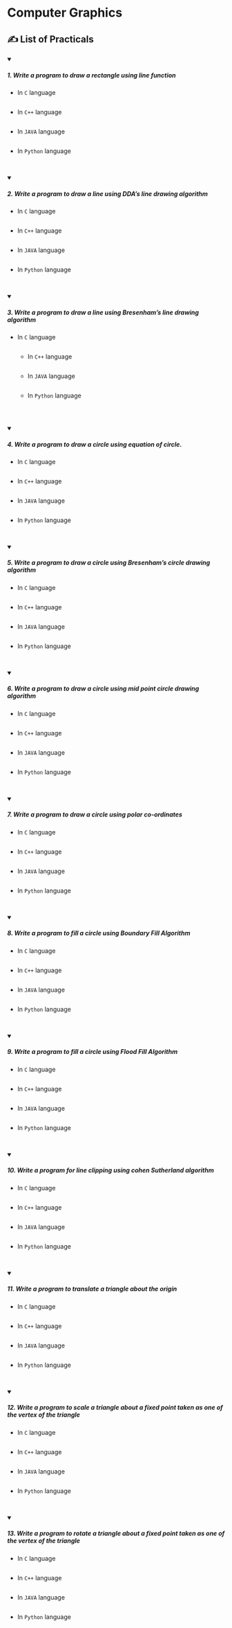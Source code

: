 # Computer Graphics

<h2> ✍️ List of Practicals</h2>

<details id=1 open>
<summary><h5>1. Write a program to draw a rectangle using line function</h5></summary>
 
  - In ` C ` language
    
    ```
    
    ```
  - In ` C++ ` language 
  
    ```
    
    ```
  - In ` JAVA ` language 
  
    ```
    
    ```
  - In ` Python ` language 
    
    ```
    
    ```
   <br />
   
 </details>

<details id=2 open>
<summary><h5>2. Write a program to draw a line using DDA’s line drawing algorithm</h5></summary>

 - In ` C ` language
    
    ```
    
    ```
  - In ` C++ ` language 
  
    ```
    
    ```
  - In ` JAVA ` language 
  
    ```
    
    ```
  - In ` Python ` language 
    
    ```
    
    ```
   <br />
   
 </details>
 
<details id=3 open>
<summary><h5>3. Write a program to draw a line using Bresenham’s line drawing algorithm</h5></summary>

- In ` C ` language
    
    ```
    
    ```
  - In ` C++ ` language 
  
    ```
    
    ```
  - In ` JAVA ` language 
  
    ```
    
    ```
  - In ` Python ` language 
    
    ```
    
    ```
   <br />
   
 </details>
 
<details id=4 open>
<summary><h5>4. Write a program to draw a circle using equation of circle.</h5></summary>

  - In ` C ` language
    
    ```
    
    ```
  - In ` C++ ` language 
  
    ```
    
    ```
  - In ` JAVA ` language 
  
    ```
    
    ```
  - In ` Python ` language 
    
    ```
    
    ```
   <br />
   
 </details>
 
<details id=5 open>
<summary><h5>5. Write a program to draw a circle using Bresenham’s circle drawing algorithm</h5></summary>

  - In ` C ` language
    
    ```
    
    ```
  - In ` C++ ` language 
  
    ```
    
    ```
  - In ` JAVA ` language 
  
    ```
    
    ```
  - In ` Python ` language 
    
    ```
    
    ```
   <br />
   
 </details>
 
<details id=6 open>
<summary><h5>6. Write a program to draw a circle using mid point circle drawing algorithm</h5></summary>

  - In ` C ` language
    
    ```
    
    ```
  - In ` C++ ` language 
  
    ```
    
    ```
  - In ` JAVA ` language 
  
    ```
    
    ```
  - In ` Python ` language 
    
    ```
    
    ```
   <br />
   
 </details>


<details id=7 open>
<summary><h5>7. Write a program to draw a circle using polar co-ordinates</h5></summary>

  - In ` C ` language
    
    ```
    
    ```
  - In ` C++ ` language 
  
    ```
    
    ```
  - In ` JAVA ` language 
  
    ```
    
    ```
  - In ` Python ` language 
    
    ```
    
    ```
   <br />
   
 </details>


<details id=8 open>
<summary><h5>8. Write a program to fill a circle using Boundary Fill Algorithm</h5></summary>

  - In ` C ` language
    
    ```
    
    ```
  - In ` C++ ` language 
  
    ```
    
    ```
  - In ` JAVA ` language 
  
    ```
    
    ```
  - In ` Python ` language 
    
    ```
    
    ```
   <br />
   
 </details>


<details id=9 open>
<summary><h5>9. Write a program to fill a circle using Flood Fill Algorithm</h5></summary>

  - In ` C ` language
    
    ```
    
    ```
  - In ` C++ ` language 
  
    ```
    
    ```
  - In ` JAVA ` language 
  
    ```
    
    ```
  - In ` Python ` language 
    
    ```
    
    ```
   <br />
   
 </details>


<details id=10 open>
<summary><h5>10. Write a program for line clipping using cohen Sutherland algorithm</h5></summary>

  - In ` C ` language
    
    ```
    
    ```
  - In ` C++ ` language 
  
    ```
    
    ```
  - In ` JAVA ` language 
  
    ```
    
    ```
  - In ` Python ` language 
    
    ```
    
    ```
   <br />
   
 </details>


<details id=11 open>
<summary><h5>11. Write a program to translate a triangle about the origin</h5></summary>

  - In ` C ` language
    
    ```
    
    ```
  - In ` C++ ` language 
  
    ```
    
    ```
  - In ` JAVA ` language 
  
    ```
    
    ```
  - In ` Python ` language 
    
    ```
    
    ```
   <br />
   
 </details>


<details id=12 open>
<summary><h5>12. Write a program to scale a triangle about a fixed point taken as one of the vertex of the triangle</h5></summary>

  - In ` C ` language
    
    ```
    
    ```
  - In ` C++ ` language 
  
    ```
    
    ```
  - In ` JAVA ` language 
  
    ```
    
    ```
  - In ` Python ` language 
    
    ```
    
    ```
   <br />
   
 </details>


<details id=13 open>
<summary><h5>13. Write a program to rotate a triangle about a fixed point taken as one of the vertex of the triangle</h5></summary>

  - In ` C ` language
    
    ```
    
    ```
  - In ` C++ ` language 
  
    ```
    
    ```
  - In ` JAVA ` language 
  
    ```
    
    ```
  - In ` Python ` language 
    
    ```
    
    ```
   <br />
   
 </details>

